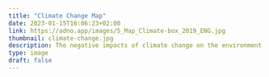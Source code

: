 ```yaml
---
title: "Climate Change Map"
date: 2023-01-15T16:06:23+02:00
link: https://adno.app/images/5_Map_Climate-box_2019_ENG.jpg 
thumbnail: climate-change.jpg
description: The negative impacts of climate change on the environment and human beings by the end of the 21st century, unless we do all we can to reduce greenhouse gas emissions (United Nations Development Programme). 
type: image
draft: false
---
```


